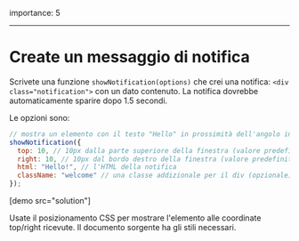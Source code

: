 importance: 5

---

# Create un messaggio di notifica

Scrivete una funzione `showNotification(options)` che crei una notifica: `<div class="notification">` con un dato contenuto. La notifica dovrebbe automaticamente sparire dopo 1.5 secondi.

Le opzioni sono:

```js
// mostra un elemento con il testo "Hello" in prossimità dell'angolo in alto a destra della finestra
showNotification({
  top: 10, // 10px dalla parte superiore della finestra (valore predefinito 0px)
  right: 10, // 10px dal bordo destro della finestra (valore predefinito 0px)
  html: "Hello!", // l'HTML della notifica
  className: "welcome" // una classe addizionale per il div (opzionale)
});
```

[demo src="solution"]


Usate il posizionamento CSS per mostrare l'elemento alle coordinate top/right ricevute. Il documento sorgente ha gli stili necessari.
